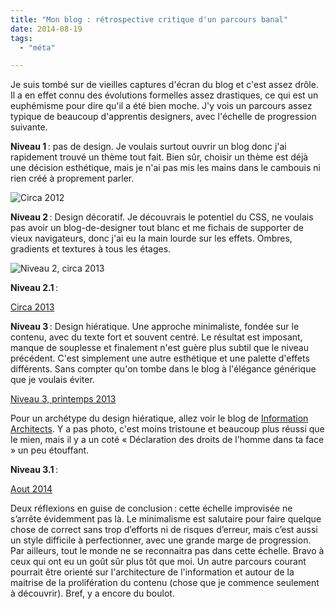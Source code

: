 ```yaml
---
title: "Mon blog : rétrospective critique d'un parcours banal"
date: 2014-08-19
tags:
  - "méta"

---
```


Je suis tombé sur de vieilles captures d'écran du blog et c'est assez drôle. Il a en effet connu des évolutions formelles assez drastiques, ce qui est un euphémisme pour dire qu'il a été bien moche. J'y vois un parcours assez typique de beaucoup d'apprentis designers, avec l'échelle de progression suivante.

**Niveau 1** : pas de design. Je voulais surtout ouvrir un blog donc j'ai rapidement trouvé un thème tout fait. Bien sûr, choisir un thème est déjà une décision esthétique, mais je n'ai pas mis les mains dans le cambouis ni rien créé à proprement parler.

![Circa 2012](/assets/images/toutCeQuiBouge-0.png "Niveau 1, circa 2012")

**Niveau 2** : Design décoratif. Je découvrais le potentiel du CSS, ne voulais pas avoir un blog-de-designer tout blanc et me fichais de supporter de vieux navigateurs, donc j'ai eu la main lourde sur les effets. Ombres, gradients et textures à tous les étages.

![Niveau 2, circa 2013](/assets/images/toutCeQuiBouge-1.png " Niveau 2, circa 2013")

**Niveau 2.1** :

[Circa 2013](/assets/images/toutCeQuiBouge-2.png "Niveau 2.1, circa 2013")

**Niveau 3** : Design hiératique. Une approche minimaliste, fondée sur le contenu, avec du texte fort et souvent centré. Le résultat est imposant, manque de souplesse et finalement n'est guère plus subtil que le niveau précédent. C'est simplement une autre esthétique et une palette d'effets différents. Sans compter qu'on tombe dans le blog à l'élégance générique que je voulais éviter.

[Niveau 3, printemps 2013](/assets/images/toutcequiBouge-3.png "Niveau 3, printemps 2014")

Pour un archétype du design hiératique, allez voir le blog de [Information Architects](http://ia.net/blog/the-web-is-all-about-typography-period/). Y a pas photo, c'est moins tristoune et beaucoup plus réussi que le mien, mais il y a un coté « Déclaration des droits de l’homme dans ta face » un peu étouffant.

**Niveau 3.1** :

[Aout 2014](/assets/images/ToutCeQuiBouge-4.png  "Niveau 3.1, aout 2014")

Deux réflexions en guise de conclusion : cette échelle improvisée ne s’arrête évidemment pas là. Le minimalisme est salutaire pour faire quelque chose de correct sans trop d’efforts ni de risques d’erreur, mais c’est aussi un style difficile à perfectionner, avec une grande marge de progression. Par ailleurs, tout le monde ne se reconnaitra pas dans cette échelle. Bravo à ceux qui ont eu un goût sûr plus tôt que moi. Un autre parcours courant pourrait être orienté sur l'architecture de l'information et autour de la maitrise de la prolifération du contenu (chose que je commence seulement à découvrir). Bref, y a encore du boulot.
